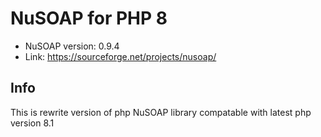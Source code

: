 # NuSOAP for PHP 8

- NuSOAP version: 0.9.4
- Link: <https://sourceforge.net/projects/nusoap/>

## Info 
This is rewrite version of php NuSOAP library compatable with latest php version 8.1